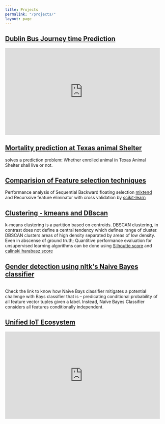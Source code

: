 ```yaml
---
title: Projects
permalink: "/projects/"
layout: page
---
```


<!---
Use Iframely for generating iframe from medium posts:  Paste medium link on below page to get snippet, then paste here
https://iframely.com/
-->

<h2><b><a href="https://github.com/RasikKane/dublin-bus-backend">Dublin Bus Journey time Prediction</a></b></h2>
<div style="left: 0; width: 100%; height: 0; position: relative; padding-bottom: 56.25%;"><iframe src="https://www.youtube.com/embed/pZQOrLLX5no?rel=0" style="border: 0; top: 0; left: 0; width: 100%; height: 100%; position: absolute;" allowfullscreen scrolling="no" allow="encrypted-media; accelerometer; clipboard-write; gyroscope; picture-in-picture"></iframe></div>

<h2><b><a href="https://github.com/RasikKane/Data-Science-and-Machine-learning/tree/master/EDA-Animal-Shelter">Mortality prediction at Texas animal Shelter</a></b></h2> 
solves a prediction problem: Whether enrolled animal in Texas Animal Shelter shall live or not.<br>

<h2><b><a href="https://github.com/RasikKane/Data-Science-and-Machine-learning/tree/master/Feature-Selection-Analysis">Comparision of Feature selection techniques</a></b></h2>
Performance analysis of Sequential Backward floating selection <a href="http://rasbt.github.io/mlxtend/user_guide/feature_selection/SequentialFeatureSelector/">mlxtend</a> and Recurssive feature eliminator with cross validation by <a href="https://scikit-learn.org/stable/modules/generated/sklearn.feature_selection.RFECV.html">scikit-learn</a> <br>


<h2><b><a href="https://github.com/RasikKane/Data-Science-and-Machine-learning/tree/master/Clustering-Algorithm">Clustering - kmeans and DBscan</a></b></h2> 
k-means clustering is a partition based on centroids. DBSCAN clustering, in contrast does not define a central tendency which defines range of cluster. DBSCAN clusters areas of high density separated by areas of low density.
Even in abscense of ground truth; Quantitive performance evaluation for unsupervised learning algorithms can be done using <a href="https://scikit-learn.org/stable/modules/clustering.html#silhouette-coefficient">Silhoutte score</a> and <a href="https://scikit-learn.org/stable/modules/clustering.html#calinski-harabasz-index">calinski harabasz score</a><br>


<h2><b><a href="https://github.com/RasikKane/Data-Science-and-Machine-learning/tree/master/Gender-Detection">Gender detection using nltk's Naive Bayes classifier</a></b></h2> <br>
Check the link to know how Naive Bays classifier mitigates a potential challenge with Bays classifier that is – predicating conditional probability of all feature vector tuples given a label. Instead, Naïve Bayes Classifier considers all features conditionally independent.<br>

<h2><b><a href="https://medium.com/@rasik.kane/unified-iot-ecosystem-539bb3a41d87">Unified IoT Ecosystem</a></b></h2>
<div style="left: 0; width: 100%; height: 0; position: relative; padding-bottom: 56.25%;"><iframe src="https://www.youtube.com/embed/kVgWxdBe9uk?rel=0" style="border: 0; top: 0; left: 0; width: 100%; height: 100%; position: absolute;" allowfullscreen scrolling="no" allow="encrypted-media; accelerometer; clipboard-write; gyroscope; picture-in-picture"></iframe></div>
